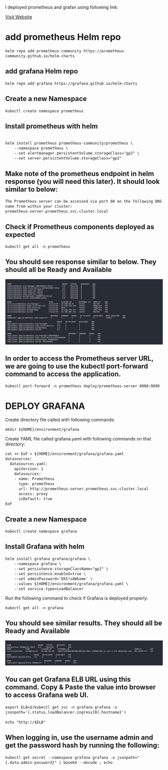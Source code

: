 I deployed prometheus and grafan using following link:

[Visit Website](https://www.eksworkshop.com/intermediate/240_monitoring/deploy-grafana/)

# add prometheus Helm repo
```
helm repo add prometheus-community https://prometheus-community.github.io/helm-charts

```

## add grafana Helm repo
```
helm repo add grafana https://grafana.github.io/helm-charts

```
## Create a new Namespace
```
kubectl create namespace prometheus

```
## Install prometheus with helm

```

helm install prometheus prometheus-community/prometheus \
    --namespace prometheus \
    --set alertmanager.persistentVolume.storageClass="gp2" \
    --set server.persistentVolume.storageClass="gp2"

```

## Make note of the prometheus endpoint in helm response (you will need this later). It should look similar to below: 
```
The Prometheus server can be accessed via port 80 on the following DNS name from within your cluster:
prometheus-server.prometheus.svc.cluster.local

```

## Check if Prometheus components deployed as expected
```
kubectl get all -n prometheus

```
## You should see response similar to below. They should all be Ready and Available

![alt text](https://github.com/anjanpaul/prometheus-and-grafana-Installelation/blob/main/Images/Deployed%20Vesion.png)


## In order to access the Prometheus server URL, we are going to use the kubectl port-forward command to access the application.

```
kubectl port-forward -n prometheus deploy/prometheus-server 8080:9090

```

# DEPLOY GRAFANA

Create directory file called with following commands:
```
mkdir ${HOME}/environment/grafana

```


Create YAML file called grafana.yaml with following commands on that directory:

```
cat << EoF > ${HOME}/environment/grafana/grafana.yaml
datasources:
  datasources.yaml:
    apiVersion: 1
    datasources:
    - name: Prometheus
      type: prometheus
      url: http://prometheus-server.prometheus.svc.cluster.local
      access: proxy
      isDefault: true
EoF

```


## Create a new Namespace

```
kubectl create namespace grafana

```

## Install Grafana with helm

```
helm install grafana grafana/grafana \
    --namespace grafana \
    --set persistence.storageClassName="gp2" \
    --set persistence.enabled=true \
    --set adminPassword='EKS!sAWSome' \
    --values ${HOME}/environment/grafana/grafana.yaml \
    --set service.type=LoadBalancer

```

Run the following command to check if Grafana is deployed properly:

```
kubectl get all -n grafana

```

## You should see similar results. They should all be Ready and Available

![alt text](https://github.com/anjanpaul/prometheus-and-grafana-Installelation/blob/main/Images/grafana%20all.png)

## You can get Grafana ELB URL using this command. Copy & Paste the value into browser to access Grafana web UI.

```
export ELB=$(kubectl get svc -n grafana grafana -o jsonpath='{.status.loadBalancer.ingress[0].hostname}')

echo "http://$ELB"

```

## When logging in, use the username admin and get the password hash by running the following:

```
kubectl get secret --namespace grafana grafana -o jsonpath="{.data.admin-password}" | base64 --decode ; echo

```